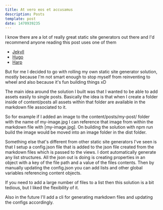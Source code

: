 ```yaml
---
title: At vero eos et accusamus
description: Posts
template: post
date: 1470939235
---
```


I know there are a lot of really great static site generators out there and I'd recommend anyone reading this post uses one of them

- [Jekyll](http://jekyllrb.com/)
- [Hugo](http://gohugo.io/)
- [Harp](http://harpjs.com/)

But for me I decided to go with rolling my own static site generator solution, mostly because I'm not smart enough to stop myself from reinventing to wheel and also because it's fun building things xD

The main idea around the solution I built was that I wanted to be able to add assets easily to single posts. Basically the idea is that when I create a folder inside of content/posts all assets within that folder are available in the markdown file associated to it.

So for example if I added an image to the content/posts/my-post/ folder with the name of my-image.jpg I can reference that image from within the markdown file with [my-image.jpg]. On building the solution with npm run build the image would be moved into an image folder in the dist folder.

Something else that's different from other static site generators I've seen is that I setup a config.json file that is added to the json file created from the markdown files which is passed to the views. I dont automatically generate any list structures. All the json out is doing is creating properties in an object with a key of the file path and a value of the files contents. Then by manually updating the config.json you can add lists and other global variables referencing content objects.

If you need to add a large number of files to a list then this solution is a bit tedious, but I liked the flexibility of it.

Also in the future I'll add a cli for generating markdown files and updating the configs accordingly.
